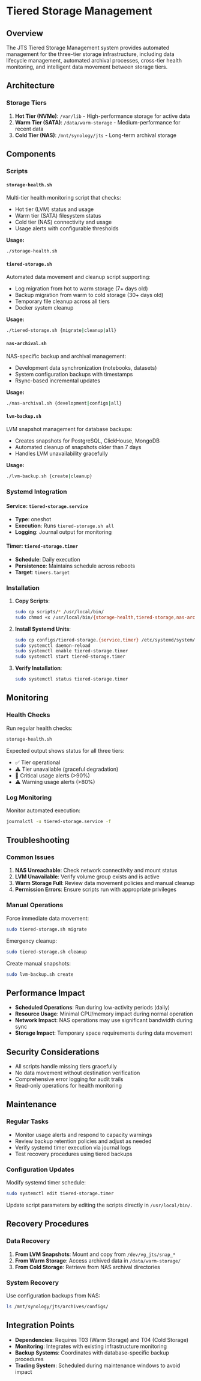 # Tiered Storage Management

<!-- Generated from spec: E01-F01-T06 (Tiered Storage Management) -->
<!-- Spec ID: 08fe2621 -->

## Overview

The JTS Tiered Storage Management system provides automated management for the three-tier storage infrastructure, including data lifecycle management, automated archival processes, cross-tier health monitoring, and intelligent data movement between storage tiers.

## Architecture

### Storage Tiers

1. **Hot Tier (NVMe)**: `/var/lib` - High-performance storage for active data
2. **Warm Tier (SATA)**: `/data/warm-storage` - Medium-performance for recent data  
3. **Cold Tier (NAS)**: `/mnt/synology/jts` - Long-term archival storage

## Components

### Scripts

#### `storage-health.sh`
Multi-tier health monitoring script that checks:
- Hot tier (LVM) status and usage
- Warm tier (SATA) filesystem status
- Cold tier (NAS) connectivity and usage
- Usage alerts with configurable thresholds

**Usage:**
```bash
./storage-health.sh
```

#### `tiered-storage.sh`
Automated data movement and cleanup script supporting:
- Log migration from hot to warm storage (7+ days old)
- Backup migration from warm to cold storage (30+ days old)
- Temporary file cleanup across all tiers
- Docker system cleanup

**Usage:**
```bash
./tiered-storage.sh {migrate|cleanup|all}
```

#### `nas-archival.sh`
NAS-specific backup and archival management:
- Development data synchronization (notebooks, datasets)
- System configuration backups with timestamps
- Rsync-based incremental updates

**Usage:**
```bash
./nas-archival.sh {development|configs|all}
```

#### `lvm-backup.sh`
LVM snapshot management for database backups:
- Creates snapshots for PostgreSQL, ClickHouse, MongoDB
- Automated cleanup of snapshots older than 7 days
- Handles LVM unavailability gracefully

**Usage:**
```bash
./lvm-backup.sh {create|cleanup}
```

### Systemd Integration

#### Service: `tiered-storage.service`
- **Type**: oneshot
- **Execution**: Runs `tiered-storage.sh all`
- **Logging**: Journal output for monitoring

#### Timer: `tiered-storage.timer`
- **Schedule**: Daily execution
- **Persistence**: Maintains schedule across reboots
- **Target**: `timers.target`

### Installation

1. **Copy Scripts**:
   ```bash
   sudo cp scripts/* /usr/local/bin/
   sudo chmod +x /usr/local/bin/{storage-health,tiered-storage,nas-archival,lvm-backup}.sh
   ```

2. **Install Systemd Units**:
   ```bash
   sudo cp configs/tiered-storage.{service,timer} /etc/systemd/system/
   sudo systemctl daemon-reload
   sudo systemctl enable tiered-storage.timer
   sudo systemctl start tiered-storage.timer
   ```

3. **Verify Installation**:
   ```bash
   sudo systemctl status tiered-storage.timer
   ```

## Monitoring

### Health Checks

Run regular health checks:
```bash
storage-health.sh
```

Expected output shows status for all three tiers:
- ✅ Tier operational
- ⚠️ Tier unavailable (graceful degradation)
- 🚨 Critical usage alerts (>90%)
- ⚠️ Warning usage alerts (>80%)

### Log Monitoring

Monitor automated execution:
```bash
journalctl -u tiered-storage.service -f
```

## Troubleshooting

### Common Issues

1. **NAS Unreachable**: Check network connectivity and mount status
2. **LVM Unavailable**: Verify volume group exists and is active
3. **Warm Storage Full**: Review data movement policies and manual cleanup
4. **Permission Errors**: Ensure scripts run with appropriate privileges

### Manual Operations

Force immediate data movement:
```bash
sudo tiered-storage.sh migrate
```

Emergency cleanup:
```bash
sudo tiered-storage.sh cleanup
```

Create manual snapshots:
```bash
sudo lvm-backup.sh create
```

## Performance Impact

- **Scheduled Operations**: Run during low-activity periods (daily)
- **Resource Usage**: Minimal CPU/memory impact during normal operation  
- **Network Impact**: NAS operations may use significant bandwidth during sync
- **Storage Impact**: Temporary space requirements during data movement

## Security Considerations

- All scripts handle missing tiers gracefully
- No data movement without destination verification
- Comprehensive error logging for audit trails
- Read-only operations for health monitoring

## Maintenance

### Regular Tasks

- Monitor usage alerts and respond to capacity warnings
- Review backup retention policies and adjust as needed
- Verify systemd timer execution via journal logs
- Test recovery procedures using tiered backups

### Configuration Updates

Modify systemd timer schedule:
```bash
sudo systemctl edit tiered-storage.timer
```

Update script parameters by editing the scripts directly in `/usr/local/bin/`.

## Recovery Procedures

### Data Recovery

1. **From LVM Snapshots**: Mount and copy from `/dev/vg_jts/snap_*`
2. **From Warm Storage**: Access archived data in `/data/warm-storage/`
3. **From Cold Storage**: Retrieve from NAS archival directories

### System Recovery

Use configuration backups from NAS:
```bash
ls /mnt/synology/jts/archives/configs/
```

## Integration Points

- **Dependencies**: Requires T03 (Warm Storage) and T04 (Cold Storage)
- **Monitoring**: Integrates with existing infrastructure monitoring
- **Backup Systems**: Coordinates with database-specific backup procedures
- **Trading System**: Scheduled during maintenance windows to avoid impact